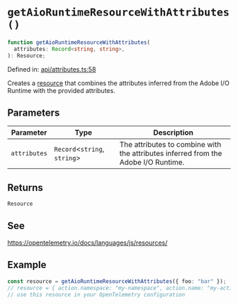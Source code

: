 # `getAioRuntimeResourceWithAttributes()`

```ts
function getAioRuntimeResourceWithAttributes(
  attributes: Record<string, string>,
): Resource;
```

Defined in: [api/attributes.ts:58](https://github.com/adobe/aio-lib-telemetry/tree/main/source/api/attributes.ts#L58)

Creates a [resource](https://open-telemetry.github.io/opentelemetry-js/interfaces/_opentelemetry_sdk-node.resources.Resource.html)
that combines the attributes inferred from the Adobe I/O Runtime with the provided attributes.

## Parameters

| Parameter    | Type                           | Description                                                                        |
| ------------ | ------------------------------ | ---------------------------------------------------------------------------------- |
| `attributes` | `Record`\<`string`, `string`\> | The attributes to combine with the attributes inferred from the Adobe I/O Runtime. |

## Returns

`Resource`

## See

https://opentelemetry.io/docs/languages/js/resources/

## Example

```ts
const resource = getAioRuntimeResourceWithAttributes({ foo: "bar" });
// resource = { action.namespace: "my-namespace", action.name: "my-action", foo: "bar", ... }
// use this resource in your OpenTelemetry configuration
```
